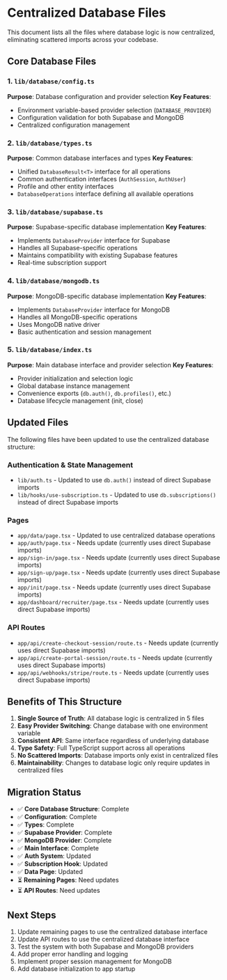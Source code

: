 # Centralized Database Files

This document lists all the files where database logic is now centralized, eliminating scattered imports across your codebase.

## Core Database Files

### 1. `lib/database/config.ts`

**Purpose**: Database configuration and provider selection
**Key Features**:

- Environment variable-based provider selection (`DATABASE_PROVIDER`)
- Configuration validation for both Supabase and MongoDB
- Centralized configuration management

### 2. `lib/database/types.ts`

**Purpose**: Common database interfaces and types
**Key Features**:

- Unified `DatabaseResult<T>` interface for all operations
- Common authentication interfaces (`AuthSession`, `AuthUser`)
- Profile and other entity interfaces
- `DatabaseOperations` interface defining all available operations

### 3. `lib/database/supabase.ts`

**Purpose**: Supabase-specific database implementation
**Key Features**:

- Implements `DatabaseProvider` interface for Supabase
- Handles all Supabase-specific operations
- Maintains compatibility with existing Supabase features
- Real-time subscription support

### 4. `lib/database/mongodb.ts`

**Purpose**: MongoDB-specific database implementation
**Key Features**:

- Implements `DatabaseProvider` interface for MongoDB
- Handles all MongoDB-specific operations
- Uses MongoDB native driver
- Basic authentication and session management

### 5. `lib/database/index.ts`

**Purpose**: Main database interface and provider selection
**Key Features**:

- Provider initialization and selection logic
- Global database instance management
- Convenience exports (`db.auth()`, `db.profiles()`, etc.)
- Database lifecycle management (init, close)

## Updated Files

The following files have been updated to use the centralized database structure:

### Authentication & State Management

- `lib/auth.ts` - Updated to use `db.auth()` instead of direct Supabase imports
- `lib/hooks/use-subscription.ts` - Updated to use `db.subscriptions()` instead of direct Supabase imports

### Pages

- `app/data/page.tsx` - Updated to use centralized database operations
- `app/auth/page.tsx` - Needs update (currently uses direct Supabase imports)
- `app/sign-in/page.tsx` - Needs update (currently uses direct Supabase imports)
- `app/sign-up/page.tsx` - Needs update (currently uses direct Supabase imports)
- `app/init/page.tsx` - Needs update (currently uses direct Supabase imports)
- `app/dashboard/recruiter/page.tsx` - Needs update (currently uses direct Supabase imports)

### API Routes

- `app/api/create-checkout-session/route.ts` - Needs update (currently uses direct Supabase imports)
- `app/api/create-portal-session/route.ts` - Needs update (currently uses direct Supabase imports)
- `app/api/webhooks/stripe/route.ts` - Needs update (currently uses direct Supabase imports)

## Benefits of This Structure

1. **Single Source of Truth**: All database logic is centralized in 5 files
2. **Easy Provider Switching**: Change database with one environment variable
3. **Consistent API**: Same interface regardless of underlying database
4. **Type Safety**: Full TypeScript support across all operations
5. **No Scattered Imports**: Database imports only exist in centralized files
6. **Maintainability**: Changes to database logic only require updates in centralized files

## Migration Status

- ✅ **Core Database Structure**: Complete
- ✅ **Configuration**: Complete
- ✅ **Types**: Complete
- ✅ **Supabase Provider**: Complete
- ✅ **MongoDB Provider**: Complete
- ✅ **Main Interface**: Complete
- ✅ **Auth System**: Updated
- ✅ **Subscription Hook**: Updated
- ✅ **Data Page**: Updated
- ⏳ **Remaining Pages**: Need updates
- ⏳ **API Routes**: Need updates

## Next Steps

1. Update remaining pages to use the centralized database interface
2. Update API routes to use the centralized database interface
3. Test the system with both Supabase and MongoDB providers
4. Add proper error handling and logging
5. Implement proper session management for MongoDB
6. Add database initialization to app startup
